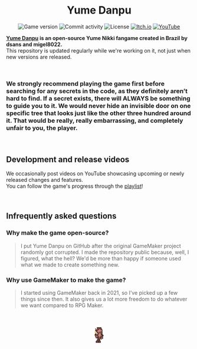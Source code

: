 <h1 align="center">Yume Danpu</h1>

<p align="center">
  <img src="https://img.shields.io/badge/version-0.01-4BFF84" alt="Game version" />
  <img src="https://img.shields.io/github/commit-activity/m/dsnas/Yume-Danpu?color=4BFF84" alt="Commit activity" />
  <img src="https://img.shields.io/github/license/dsnas/Yume-Danpu?color=4BFF84" alt="License" />
  <a href="https://dsnas.itch.io/yume-danpu">
    <img src="https://img.shields.io/badge/Itch.io-FA5C5C?logo=itchdotio&logoColor=f5f5f5" alt="Itch.io" /></a>
  <a href="https://www.youtube.com/playlist?list=PL_pzsGsbaRMXNumNYboPS_WFcR2NDsNUd">
    <img src="https://img.shields.io/badge/YouTube-FF0000?logo=youtube&logoColor=f5f5f5" alt="YouTube" /></a>
</p>

**[Yume Danpu](https://dsnas.itch.io/yume-danpu) is an open-source Yume Nikki fangame created in Brazil by dsans and migel8022.**  
This repository is updated regularly while we're working on it, not just when new versions are released.

&nbsp;

### We strongly recommend playing the game first before searching for any secrets in the code, as they definitely aren’t hard to find. If a secret exists, there will ALWAYS be something to guide you to it. We would never hide an invisible door on one specific tree that looks just like the other three hundred around it. That would be really, really embarrassing, and completely unfair to you, the player.

&nbsp;

## Development and release videos
We occasionally post videos on YouTube showcasing upcoming or newly released changes and features.  
You can follow the game's progress through the [playlist](https://www.youtube.com/playlist?list=PL_pzsGsbaRMXNumNYboPS_WFcR2NDsNUd)!

&nbsp;

## Infrequently asked questions

### Why make the game open-source?
> I put Yume Danpu on GitHub after the original GameMaker project randomly got corrupted. I made the repository public because, well, I figured, what the hell? We'd be more than happy if someone used what we made to create something new.

### Why use GameMaker to make the game?
> I started using GameMaker back in 2021, so I’ve picked up a few things since then. It also gives us a lot more freedom to do whatever we want compared to RPG Maker.

&nbsp;

<p align="center">
  <a href="https://dsnas.itch.io/yume-danpu">
    <img src="./sprites/spr_wrld_npc_macaco_citizen/946136f4-8ae6-4231-b343-edfa8566b646.png" alt="Macacolandia citizen" height="48" /></a>
</p>
